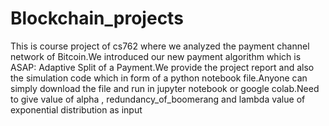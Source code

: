 # Blockchain_projects
This is course project of cs762 where we analyzed the payment channel network of Bitcoin.We introduced our new payment algorithm which is ASAP: 
Adaptive Split of a Payment.We provide the project report and also the simulation code which in form of a python notebook file.Anyone can simply download the file and run in jupyter 
notebook or google colab.Need to give value of alpha , redundancy_of_boomerang and lambda value of exponential distribution as input 
